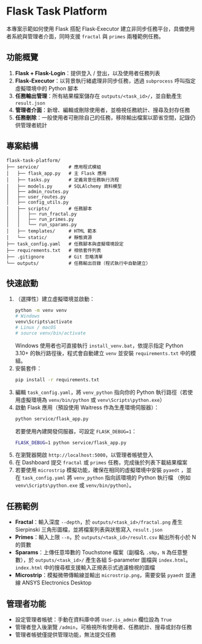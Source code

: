 # Flask Task Platform

本專案示範如何使用 Flask 搭配 Flask‑Executor 建立非同步任務平台，具備使用者系統與管理者介面，同時支援 `fractal` 與 `primes` 兩種範例任務。

## 功能概覽
1. **Flask + Flask-Login**：提供登入 / 登出，以及使用者任務列表
2. **Flask‑Executor**：以背景執行緒處理非同步任務，透過 `subprocess` 呼叫指定虛擬環境中的 Python 腳本
3. **任務輸出管理**：所有結果檔案儲存在 `outputs/<task_id>/`，並自動產生 `result.json`
4. **管理者介面**：新增、編輯或刪除使用者，並檢視任務統計、搜尋及封存任務
5. **任務刪除**：一般使用者可刪除自己的任務，移除輸出檔案以節省空間，記錄仍供管理者統計

## 專案結構
```
flask-task-platform/
├── service/           # 應用程式模組
│   ├── flask_app.py   # 主 Flask 應用
│   ├── tasks.py       # 定義背景任務執行流程
│   ├── models.py      # SQLAlchemy 資料模型
│   ├── admin_routes.py
│   ├── user_routes.py
│   ├── config_utils.py
│   ├── scripts/       # 任務腳本
│   │   ├── run_fractal.py
│   │   ├── run_primes.py
│   │   └── run_sparams.py
│   ├── templates/     # HTML 範本
│   └── static/        # 靜態資源
├── task_config.yaml   # 任務腳本與虛擬環境設定
├── requirements.txt   # 相依套件列表
├── .gitignore         # Git 忽略清單
└── outputs/           # 任務輸出目錄（程式執行中自動建立）
```

## 快速啟動
1. （選擇性）建立虛擬環境並啟動：
   ```bash
   python -m venv venv
   # Windows
   venv\Scripts\activate
   # Linux / macOS
   # source venv/bin/activate
   ```
   Windows 使用者也可直接執行 `install_venv.bat`，依提示指定 Python 3.10+
   的執行路徑後，程式會自動建立 `venv` 並安裝 `requirements.txt` 中的模組。
2. 安裝套件：
   ```bash
   pip install -r requirements.txt
   ```
3. 編輯 `task_config.yaml`，將 `venv_python` 指向你的 Python 執行路徑（若使用虛擬環境為 `venv/bin/python` 或 `venv\Scripts\python.exe`）
4. 啟動 Flask 應用（預設使用 Waitress 作為生產環境伺服器）：
   ```bash
   python service/flask_app.py
   ```
   若要使用內建開發伺服器，可設定 `FLASK_DEBUG=1`：
   ```bash
   FLASK_DEBUG=1 python service/flask_app.py
   ```
5. 在瀏覽器開啟 `http://localhost:5000`，以管理者帳號登入
6. 在 Dashboard 提交 `fractal` 或 `primes` 任務，完成後於列表下載結果檔案
7. 若要使用 `microstrip` 模擬功能，確保在相同的虛擬環境中安裝 `pyaedt`
   ，並在 `task_config.yaml` 將 `venv_python` 指向該環境的 Python 執行檔
   （例如 `venv\Scripts\python.exe` 或 `venv/bin/python`）。

## 任務範例
- **Fractal**：輸入深度 `--depth`，於 `outputs/<task_id>/fractal.png` 產生 Sierpinski 三角形圖檔，並將檔案列表與狀態寫入 `result.json`
- **Primes**：輸入上限 `--n`，於 `outputs/<task_id>/result.csv` 輸出所有小於 N 的質數
- **Sparams**：上傳任意埠數的 Touchstone 檔案（副檔名 `.sNp`，`N` 為任意整數），於 `outputs/<task_id>/` 產生各組 S-parameter 圖檔與 `index.html`。`index.html` 中的搜尋框支援輸入正規表示式過濾檢視的圖檔
- **Microstrip**：模擬微帶傳輸線並輸出 `microstrip.png`，需要安裝 `pyaedt` 並連線 ANSYS Electronics Desktop

## 管理者功能
- 設定管理者帳號：手動在資料庫中將 `User.is_admin` 欄位設為 `True`
- 管理者登入後瀏覽 `/admin`，可檢視所有使用者、任務統計、搜尋或封存任務
- 管理者帳號僅提供管理功能，無法提交任務
